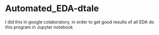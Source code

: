 # Automated_EDA-dtale

I did this in google colaboratory, in order to get good results of all EDA do this program in Jupyter notebook
